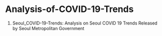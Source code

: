 # Analysis-of-COVID-19-Trends
1. Seoul_COVID-19-Trends: Analysis on Seoul COVID 19 Trends Released by Seoul Metropolitan Government
 
